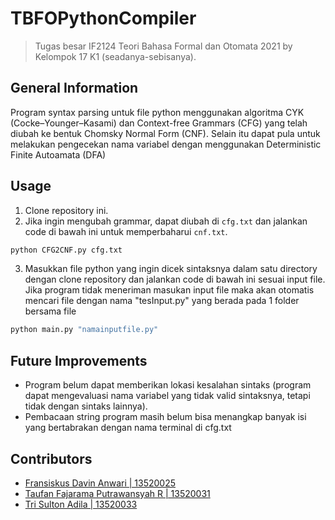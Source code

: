 # TBFOPythonCompiler
> Tugas besar IF2124 Teori Bahasa Formal dan Otomata 2021
> by Kelompok 17 K1 (seadanya-sebisanya).

## General Information
Program syntax parsing untuk file python menggunakan algoritma CYK (Cocke–Younger–Kasami) dan Context-free Grammars (CFG) yang telah diubah ke bentuk Chomsky Normal Form (CNF). Selain itu dapat pula untuk melakukan pengecekan nama variabel dengan menggunakan Deterministic Finite Autoamata (DFA)

## Usage
1. Clone repository ini.
2. Jika ingin mengubah grammar, dapat diubah di `cfg.txt` dan jalankan code di bawah ini untuk memperbaharui `cnf.txt`.
```python
python CFG2CNF.py cfg.txt
```
3. Masukkan file python yang ingin dicek sintaksnya dalam satu directory dengan clone repository dan jalankan code di bawah ini sesuai input file. Jika program tidak meneriman masukan input file maka akan otomatis mencari file dengan nama "tesInput.py" yang berada pada 1 folder bersama file
```python
python main.py "namainputfile.py"
```

## Future Improvements
* Program belum dapat memberikan lokasi kesalahan sintaks (program dapat mengevaluasi nama variabel yang tidak valid sintaksnya, tetapi tidak dengan sintaks lainnya).
* Pembacaan string program masih belum bisa menangkap banyak isi yang bertabrakan dengan nama terminal di cfg.txt

## Contributors
- [Fransiskus Davin Anwari | 13520025](https://github.com/fdavin)
- [Taufan Fajarama Putrawansyah R | 13520031](https://github.com/roastland)
- [Tri Sulton Adila | 13520033](https://github.com/3sulton)
